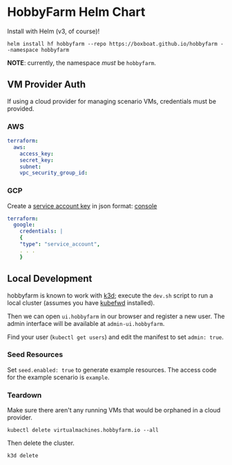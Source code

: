 # HobbyFarm Helm Chart

Install with Helm (v3, of course)!

    helm install hf hobbyfarm --repo https://boxboat.github.io/hobbyfarm --namespace hobbyfarm

**NOTE**: currently, the namespace _must_ be `hobbyfarm`.

## VM Provider Auth

If using a cloud provider for managing scenario VMs, credentials must be provided.

### AWS

```yaml
terraform:
  aws:
    access_key:
    secret_key:
    subnet:
    vpc_security_group_id:
```

### GCP

Create a [service account key](https://cloud.google.com/iam/docs/creating-managing-service-account-keys) in json format: [console](https://console.cloud.google.com/apis/credentials/serviceaccountkey)

```yaml
terraform:
  google:
    credentials: | 
    {
    "type": "service_account",
    . . .
    }
```

## Local Development

hobbyfarm is known to work with [k3d](https://github.com/rancher/k3d);
execute the `dev.sh` script to run a local cluster (assumes you have [kubefwd](https://kubefwd.com) installed).

Then we can open `ui.hobbyfarm` in our browser and register a new user.
The admin interface will be available at `admin-ui.hobbyfarm`.

Find your user (`kubectl get users`) and edit the manifest to set `admin: true`.


### Seed Resources

Set `seed.enabled: true` to generate example resources.
The access code for the example scenario is `example`.


### Teardown

Make sure there aren't any running VMs that would be orphaned in a cloud provider.

    kubectl delete virtualmachines.hobbyfarm.io --all

Then delete the cluster.

    k3d delete

